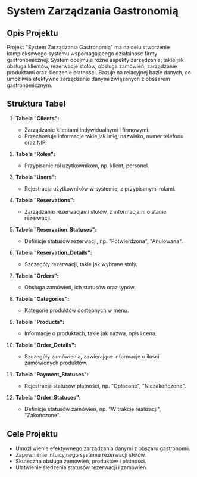 # System Zarządzania Gastronomią

## Opis Projektu

Projekt "System Zarządzania Gastronomią" ma na celu stworzenie kompleksowego systemu wspomagającego działalność firmy gastronomicznej. System obejmuje różne aspekty zarządzania, takie jak obsługa klientów, rezerwacje stołów, obsługa zamówień, zarządzanie produktami oraz śledzenie płatności. Bazuje na relacyjnej bazie danych, co umożliwia efektywne zarządzanie danymi związanych z obszarem gastronomicznym.

## Struktura Tabel

1. **Tabela "Clients":**
   - Zarządzanie klientami indywidualnymi i firmowymi.
   - Przechowuje informacje takie jak imię, nazwisko, numer telefonu oraz NIP.

2. **Tabela "Roles":**
   - Przypisanie ról użytkownikom, np. klient, personel.

3. **Tabela "Users":**
   - Rejestracja użytkowników w systemie, z przypisanymi rolami.

4. **Tabela "Reservations":**
   - Zarządzanie rezerwacjami stołów, z informacjami o stanie rezerwacji.

5. **Tabela "Reservation_Statuses":**
   - Definicje statusów rezerwacji, np. "Potwierdzona", "Anulowana".

6. **Tabela "Reservation_Details":**
   - Szczegóły rezerwacji, takie jak wybrane stoły.

7. **Tabela "Orders":**
   - Obsługa zamówień, ich statusów oraz typów.

8. **Tabela "Categories":**
   - Kategorie produktów dostępnych w menu.

9. **Tabela "Products":**
   - Informacje o produktach, takie jak nazwa, opis i cena.

10. **Tabela "Order_Details":**
    - Szczegóły zamówienia, zawierające informacje o ilości zamówionych produktów.

11. **Tabela "Payment_Statuses":**
    - Rejestracja statusów płatności, np. "Opłacone", "Niezakończone".

12. **Tabela "Order_Statuses":**
    - Definicje statusów zamówień, np. "W trakcie realizacji", "Zakończone".

## Cele Projektu

- Umożliwienie efektywnego zarządzania danymi z obszaru gastronomii.
- Zapewnienie intuicyjnego systemu rezerwacji stołów.
- Skuteczna obsługa zamówień, produktów i płatności.
- Ułatwienie śledzenia statusów rezerwacji i zamówień.
